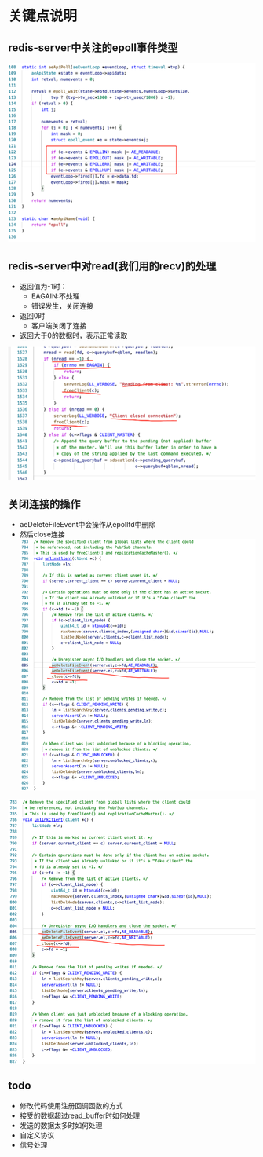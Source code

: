 

# 关键点说明

## redis-server中关注的epoll事件类型  

![redis-epoll](image/redis-epoll.png)

## redis-server中对read(我们用的recv)的处理  

- 返回值为-1时：
    - EAGAIN:不处理
    - 错误发生，关闭连接
- 返回0时
    - 客户端关闭了连接
- 返回大于0的数据时，表示正常读取

![redis-read](image/redis-read.png)


## 关闭连接的操作
- aeDeleteFileEvent中会操作从epollfd中删除
- 然后close连接
![redis-close](image/redis-close.png)

![redis-close](image/redis-close.png)

## todo  
- 修改代码使用注册回调函数的方式
- 接受的数据超过read_buffer时如何处理
- 发送的数据太多时如何处理
- 自定义协议
- 信号处理